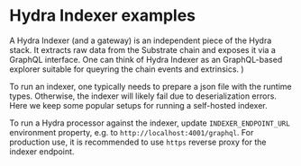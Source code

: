 # Hydra Indexer examples

A Hydra Indexer (and a gateway) is an independent piece of the Hydra stack. It extracts raw data from the Substrate chain and exposes it via a GraphQL interface. One can think of Hydra Indexer as an GraphQL-based explorer suitable for queyring the chain events and extrinsics.
)

To run an indexer, one typically needs to prepare a json file with the runtime types. Otherwise, the indexer will likely fail due to deserialization errors. Here we keep some popular setups for running a self-hosted indexer.

To run a Hydra processor against the indexer, update `INDEXER_ENDPOINT_URL` environment property, e.g. to `http://localhost:4001/graphql`. For production use, it is recommended to use `https` reverse proxy for the indexer endpoint.
